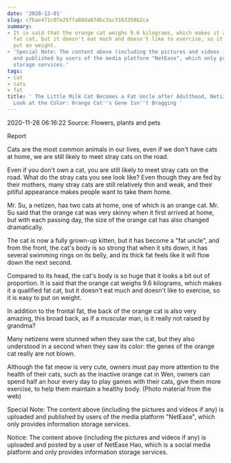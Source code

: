 ```yaml
---
date: '2020-12-01'
slug: cfbae471c07e25ffa88da674bc3ac3163350b2ca
summary:
- It is said that the orange cat weighs 9.6 kilograms, which makes it a qualified
  fat cat, but it doesn't eat much and doesn't like to exercise, so it is easy to
  put on weight.
- 'Special Note: The content above (including the pictures and videos if any) is uploaded
  and published by users of the media platform "NetEase", which only provides information
  storage services.'
tags:
- cat
- cats
- fat
title: ' The Little Milk Cat Becomes a Fat Uncle after Adulthood, Netizens Take a
  Look at the Color: Orange Cat''s Gene Isn''t Bragging '
---
```


 2020-11-28 06:16:22 Source: Flowers, plants and pets

Report

Cats are the most common animals in our lives, even if we don't have cats at home, we are still likely to meet stray cats on the road.  

Even if you don't own a cat, you are still likely to meet stray cats on the road. What do the stray cats you see look like? Even though they are fed by their mothers, many stray cats are still relatively thin and weak, and their pitiful appearance makes people want to take them home.  

Mr. Su, a netizen, has two cats at home, one of which is an orange cat. Mr. Su said that the orange cat was very skinny when it first arrived at home, but with each passing day, the size of the orange cat has also changed dramatically.  

  

The cat is now a fully grown-up kitten, but it has become a "fat uncle", and from the front, the cat's body is so strong that when it sits down, it has several swimming rings on its belly, and its thick fat feels like it will flow down the next second.

  

Compared to its head, the cat's body is so huge that it looks a bit out of proportion. It is said that the orange cat weighs 9.6 kilograms, which makes it a qualified fat cat, but it doesn't eat much and doesn't like to exercise, so it is easy to put on weight.

  

In addition to the frontal fat, the back of the orange cat is also very amazing, this broad back, as if a muscular man, is it really not raised by grandma?  

  

Many netizens were stunned when they saw the cat, but they also understood in a second when they saw its color: the genes of the orange cat really are not blown.

Although the fat meow is very cute, owners must pay more attention to the health of their cats, such as the inactive orange cat in Wen, owners can spend half an hour every day to play games with their cats, give them more exercise, to help them maintain a healthy body. (Photo material from the web)  

Special Note: The content above (including the pictures and videos if any) is uploaded and published by users of the media platform "NetEase", which only provides information storage services.

Notice: The content above (including the pictures and videos if any) is
uploaded and posted by a user of NetEase Hao, which is a social media platform
and only provides information storage services.

 
        
